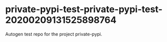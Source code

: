 # private-pypi-test-private-pypi-test-20200209131525898764
Autogen test repo for the project private-pypi.
